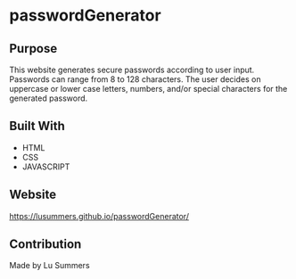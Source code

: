 # passwordGenerator

## Purpose
This website generates secure passwords according to user input.
Passwords can range from 8 to 128 characters. The user decides on uppercase or lower case letters, numbers, and/or special characters for the generated password.

## Built With
* HTML
* CSS
* JAVASCRIPT

## Website
https://lusummers.github.io/passwordGenerator/



## Contribution
Made by Lu Summers